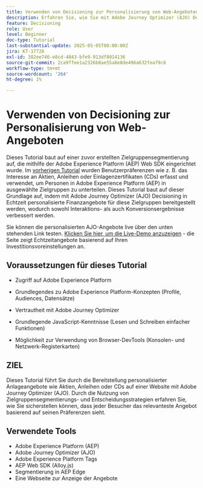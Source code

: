 ```yaml
---
title: Verwenden von Decisioning zur Personalisierung von Web-Angeboten
description: Erfahren Sie, wie Sie mit Adobe Journey Optimizer (AJO) Decisioning personalisierte Angebote auf einer Web-Seite unterbreiten können, indem Sie die in Adobe Experience Platform (AEP) integrierte Zielgruppensegmentierung nutzen.
feature: Decisioning
role: User
level: Beginner
doc-type: Tutorial
last-substantial-update: 2025-05-05T00:00:00Z
jira: KT-17728
exl-id: 382ee746-e8cd-4843-bfe9-913df8914136
source-git-commit: 2ca9ffee1a2326b8ae55a8e8de496a632fea79c8
workflow-type: tm+mt
source-wordcount: '264'
ht-degree: 1%

---
```


# Verwenden von Decisioning zur Personalisierung von Web-Angeboten

Dieses Tutorial baut auf einer zuvor erstellten Zielgruppensegmentierung auf, die mithilfe der Adobe Experience Platform (AEP) Web SDK eingerichtet wurde. Im [vorherigen Tutorial](https://experienceleague.adobe.com/en/docs/journey-optimizer-learn/create-audiences-using-web-sdk/introduction) wurden Benutzerpräferenzen wie z. B. das Interesse an Aktien, Anleihen oder Einlagenzertifikaten (CDs) erfasst und verwendet, um Personen in Adobe Experience Platform (AEP) in ausgewählte Zielgruppen zu unterteilen. Dieses Tutorial baut auf dieser Grundlage auf, indem mit Adobe Journey Optimizer (AJO) Decisioning in Echtzeit personalisierte Finanzangebote für diese Zielgruppen bereitgestellt werden, wodurch sowohl Interaktions- als auch Konversionsergebnisse verbessert werden.

Sie können die personalisierten AJO-Angebote live über den unten stehenden Link testen.
[Klicken Sie hier, um die Live-Demo anzuzeigen](https://gbedekar489.github.io/finwise/welcome.html) - die Seite zeigt Echtzeitangebote basierend auf Ihren Investitionsvoreinstellungen an.

## Voraussetzungen für dieses Tutorial

* Zugriff auf Adobe Experience Platform

* Grundlegendes zu Adobe Experience Platform-Konzepten (Profile, Audiences, Datensätze)

* Vertrautheit mit Adobe Journey Optimizer

* Grundlegende JavaScript-Kenntnisse (Lesen und Schreiben einfacher Funktionen)

* Möglichkeit zur Verwendung von Browser-DevTools (Konsolen- und Netzwerk-Registerkarten)


## ZIEL

Dieses Tutorial führt Sie durch die Bereitstellung personalisierter Anlageangebote wie Aktien, Anleihen oder CDs auf einer Website mit Adobe Journey Optimizer (AJO). Durch die Nutzung von Zielgruppensegmentierungs- und Entscheidungsstrategien erfahren Sie, wie Sie sicherstellen können, dass jeder Besucher das relevanteste Angebot basierend auf seinen Präferenzen sieht.

## Verwendete Tools

* Adobe Experience Platform (AEP)
* Adobe Journey Optimizer (AJO)
* Adobe Experience Platform Tags
* AEP Web SDK (Alloy.js)
* Segmentierung in AEP Edge
* Eine Webseite zur Anzeige der Angebote
